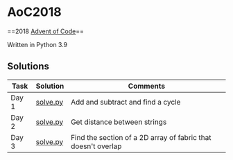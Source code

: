 # AoC2018
==2018 [Advent of Code](https://adventofcode.com/2018)==

Written in Python 3.9

## Solutions

Task | Solution | Comments
---  | ---      | ---
Day 1 | [solve.py](01-chronal-calibration/solve.py) | Add and subtract and find a cycle
Day 2 | [solve.py](02-inventory-management-system/solve.py) | Get distance between strings
Day 3 | [solve.py](03-no-matter-how-you-slice-it/solve.py) | Find the section of a 2D array of fabric that doesn't overlap